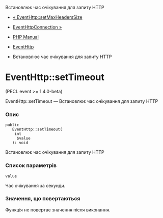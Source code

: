Встановлює час очікування для запиту HTTP

-   [« EventHttp::setMaxHeadersSize](eventhttp.setmaxheaderssize.html)
    
-   [EventHttpConnection »](class.eventhttpconnection.html)
    
-   [PHP Manual](index.html)
    
-   [EventHttp](class.eventhttp.html)
    
-   Встановлює час очікування для запиту HTTP
    

# EventHttp::setTimeout

(PECL event >= 1.4.0-beta)

EventHttp::setTimeout — Встановлює час очікування для запиту HTTP

### Опис

```methodsynopsis
public
   EventHttp::setTimeout(
    int
     $value
   ): void
```

Встановлює час очікування для запиту HTTP

### Список параметрів

`value`

Час очікування за секунди.

### Значення, що повертаються

Функція не повертає значення після виконання.
